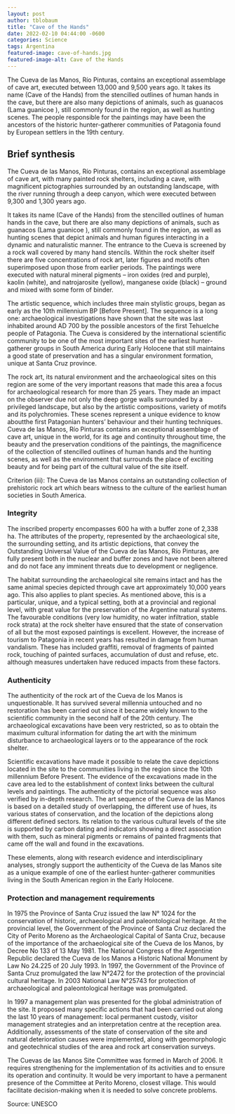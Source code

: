 ```yaml
---
layout: post
author: tblobaum 
title: "Cave of the Hands"
date: 2022-02-10 04:44:00 -0600
categories: Science 
tags: Argentina 
featured-image: cave-of-hands.jpg
featured-image-alt: Cave of the Hands 
---
```

The Cueva de las Manos, Río Pinturas, contains an exceptional assemblage of cave art, executed between 13,000 and 9,500 years ago. It takes its name (Cave of the Hands) from the stencilled outlines of human hands in the cave, but there are also many depictions of animals, such as guanacos (Lama guanicoe ), still commonly found in the region, as well as hunting scenes. The people responsible for the paintings may have been the ancestors of the historic hunter-gatherer communities of Patagonia found by European settlers in the 19th century.

## Brief synthesis
The Cueva de las Manos, Río Pinturas, contains an exceptional assemblage of cave art, with many painted rock shelters, including a cave, with magnificent pictographies surrounded by an outstanding landscape, with the river running through a deep canyon, which were executed between 9,300 and 1,300 years ago.

It takes its name (Cave of the Hands) from the stencilled outlines of human hands in the cave, but there are also many depictions of animals, such as guanacos (Lama guanicoe ), still commonly found in the region, as well as hunting scenes that depict animals and human figures interacting in a dynamic and naturalistic manner. The entrance to the Cueva is screened by a rock wall covered by many hand stencils. Within the rock shelter itself there are five concentrations of rock art, later figures and motifs often superimposed upon those from earlier periods. The paintings were executed with natural mineral pigments – iron oxides (red and purple), kaolin (white), and natrojarosite (yellow), manganese oxide (black) – ground and mixed with some form of binder.

<a href="https://en.wikipedia.org/wiki/Cueva_de_las_Manos" data-iframely-url></a>

The artistic sequence, which includes three main stylistic groups, began as early as the 10th millennium BP [Before Present]. The sequence is a long one: archaeological investigations have shown that the site was last inhabited around AD 700 by the possible ancestors of the first Tehuelche people of Patagonia. The Cueva is considered by the international scientific community to be one of the most important sites of the earliest hunter-gatherer groups in South America during Early Holocene that still maintains a good state of preservation and has a singular environment formation, unique at Santa Cruz province.

The rock art, its natural environment and the archaeological sites on this region are some of the very important reasons that made this area a focus for archaeological research for more than 25 years. They made an impact on the observer due not only the deep gorge walls surrounded by a privileged landscape, but also by the artistic compositions, variety of motifs and its polychromies. These scenes represent a unique evidence to know aboutthe first Patagonian hunters’ behaviour and their hunting techniques. Cueva de las Manos, Río Pinturas contains an exceptional assemblage of cave art, unique in the world, for its age and continuity throughout time, the beauty and the preservation conditions of the paintings, the magnificence of the collection of stencilled outlines of human hands and the hunting scenes, as well as the environment that surrounds the place of exciting beauty and for being part of the cultural value of the site itself.

Criterion (iii): The Cueva de las Manos contains an outstanding collection of prehistoric rock art which bears witness to the culture of the earliest human societies in South America.

### Integrity
The inscribed property encompasses 600 ha with a buffer zone of 2,338 ha. The attributes of the property, represented by the archaeological site, the surrounding setting, and its artistic depictions, that convey the Outstanding Universal Value of the Cueva de las Manos, Río Pinturas, are fully present both in the nuclear and buffer zones and have not been altered and do not face any imminent threats due to development or negligence.

The habitat surrounding the archaeological site remains intact and has the same animal species depicted through cave art approximately 10,000 years ago. This also applies to plant species. As mentioned above, this is a particular, unique, and a typical setting, both at a provincial and regional level, with great value for the preservation of the Argentine natural systems. The favourable conditions (very low humidity, no water infiltration, stable rock strata) at the rock shelter have ensured that the state of conservation of all but the most exposed paintings is excellent. However, the increase of tourism to Patagonia in recent years has resulted in damage from human vandalism. These has included graffiti, removal of fragments of painted rock, touching of painted surfaces, accumulation of dust and refuse, etc. although measures undertaken have reduced impacts from these factors.

### Authenticity
The authenticity of the rock art of the Cueva de los Manos is unquestionable. It has survived several millennia untouched and no restoration has been carried out since it became widely known to the scientific community in the second half of the 20th century. The archaeological excavations have been very restricted, so as to obtain the maximum cultural information for dating the art with the minimum disturbance to archaeological layers or to the appearance of the rock shelter.

Scientific excavations have made it possible to relate the cave depictions located in the site to the communities living in the region since the 10th millennium Before Present. The evidence of the excavations made in the cave area led to the establishment of context links between the cultural levels and paintings. The authenticity of the pictorial sequence was also verified by in-depth research. The art sequence of the Cueva de las Manos is based on a detailed study of overlapping, the different use of hues, its various states of conservation, and the location of the depictions along different defined sectors. Its relation to the various cultural levels of the site is supported by carbon dating and indicators showing a direct association with them, such as mineral pigments or remains of painted fragments that came off the wall and found in the excavations.

These elements, along with research evidence and interdisciplinary analyses, strongly support the authenticity of the Cueva de las Manos site as a unique example of one of the earliest hunter-gatherer communities living in the South American region in the Early Holocene.

### Protection and management requirements
In 1975 the Province of Santa Cruz issued the law N° 1024 for the conservation of historic, archaeological and paleontological heritage. At the provincial level, the Government of the Province of Santa Cruz declared the City of Perito Moreno as the Archaeological Capital of Santa Cruz, because of the importance of the archaeological site of the Cueva de los Manos, by Decree No 133 of 13 May 1981. The National Congress of the Argentine Republic declared the Cueva de los Manos a Historic National Monument by Law No 24.225 of 20 July 1993. In 1997, the Government of the Province of Santa Cruz promulgated the law N°2472 for the protection of the provincial cultural heritage. In 2003 National Law N°25743 for protection of archaeological and paleontological heritage was promulgated.

In 1997 a management plan was presented for the global administration of the site. It proposed many specific actions that had been carried out along the last 10 years of management: local permanent custody, visitor management strategies and an interpretation centre at the reception area. Additionally, assessments of the state of conservation of the site and natural deterioration causes were implemented, along with geomorphologic and geotechnical studies of the area and rock art conservation surveys.

The Cuevas de las Manos Site Committee was formed in March of 2006. It requires strengthening for the implementation of its activities and to ensure its operation and continuity. It would be very important to have a permanent presence of the Committee at Perito Moreno, closest village. This would facilitate decision-making when it is needed to solve concrete problems.

Source: UNESCO 

<a href="https://whc.unesco.org/en/list/936/" data-iframely-url></a>

